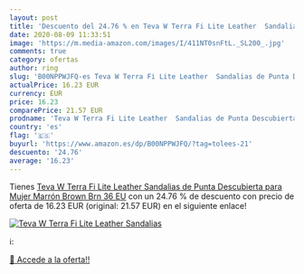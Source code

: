 ```yaml
---
layout: post
title: 'Descuento del 24.76 % en Teva W Terra Fi Lite Leather  Sandalias '
date: 2020-08-09 11:33:51
image: 'https://m.media-amazon.com/images/I/411NT0snFtL._SL200_.jpg'
comments: true
category: ofertas
author: ring
slug: 'B00NPPWJFQ-es Teva W Terra Fi Lite Leather  Sandalias de Punta Descubierta para Mujer  Marrón  Brown Brn   36 EU'
actualPrice: 16.23 EUR
currency: EUR
price: 16.23
comparePrice: 21.57 EUR
prodname: 'Teva W Terra Fi Lite Leather  Sandalias de Punta Descubierta para Mujer  Marrón  Brown Brn   36 EU'
country: 'es'
flag: '🇪🇸'
buyurl: 'https://www.amazon.es/dp/B00NPPWJFQ/?tag=tolees-21'
descuento: '24.76'
average: '16.23'
---
```


Tienes [Teva W Terra Fi Lite Leather  Sandalias de Punta Descubierta para Mujer  Marrón  Brown Brn   36 EU](https://www.amazon.es/dp/B00NPPWJFQ/?tag=tolees-21) con un 24.76 % de descuento con precio de oferta de 16.23 EUR (original: 21.57 EUR) en el siguiente enlace!

[![Teva W Terra Fi Lite Leather  Sandalias ](https://m.media-amazon.com/images/I/411NT0snFtL._SL200_.jpg)](https://www.amazon.es/dp/B00NPPWJFQ/?tag=tolees-21)

ℹ️:


[🛒 Accede a la oferta!!](https://www.amazon.es/dp/B00NPPWJFQ/?tag=tolees-21)
